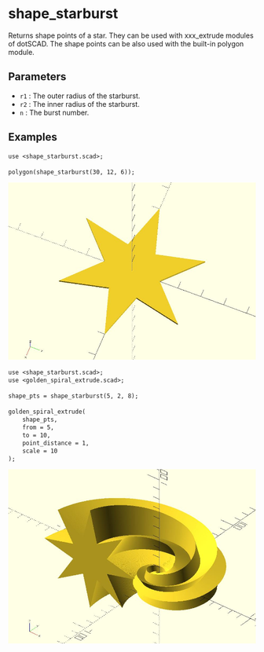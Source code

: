 # shape_starburst

Returns shape points of a star. They can be used with xxx_extrude modules of dotSCAD. The shape points can be also used with the built-in polygon module. 

## Parameters

- `r1` : The outer radius of the starburst. 
- `r2` : The inner radius of the starburst.
- `n`  : The burst number. 


## Examples

	use <shape_starburst.scad>;
	
	polygon(shape_starburst(30, 12, 6));

![shape_starburst](images/lib3x-shape_starburst-1.JPG)

	use <shape_starburst.scad>;
	use <golden_spiral_extrude.scad>;
	
	shape_pts = shape_starburst(5, 2, 8);
	
	golden_spiral_extrude(
	    shape_pts, 
	    from = 5, 
	    to = 10, 
	    point_distance = 1,
	    scale = 10
	);

![shape_pentagram](images/lib3x-shape_starburst-2.JPG)

